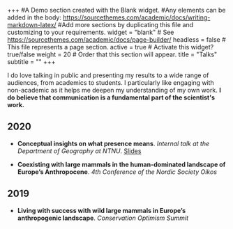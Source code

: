 +++
#A Demo section created with the Blank widget.
#Any elements can be added in the body: https://sourcethemes.com/academic/docs/writing-markdown-latex/
#Add more sections by duplicating this file and customizing to your requirements.
widget = "blank" # See https://sourcethemes.com/academic/docs/page-builder/ 
headless = false # This file represents a page section. 
active = true # Activate this widget? true/false 
weight = 20 # Order that this section will appear.
title = "Talks" 
subtitle = ""
+++

I do love talking in public and presenting my results to a wide range of audiences, from academics to students. I particularly like engaging with non-academic as it helps me deepen my understanding of my own work. **I do believe that communication is a fundamental part of the scientist's work.**

## 2020

* **Conceptual insights on what presence means**. *Internal talk at the Department of Geography at NTNU*. [Slides](https://bencretois.github.io/TheoryGeography/#1)

* **Coexisting with large mammals in the human-dominated landscape of Europe’s Anthropocene**. *4th Conference of the Nordic Society Oikos*


## 2019

* **Living with success with wild large mammals in Europe’s anthropogenic landscape**. *Conservation Optimism Summit*
